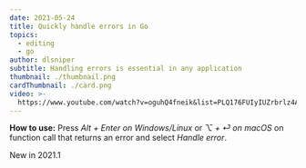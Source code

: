 ```yaml
---
date: 2021-05-24
title: Quickly handle errors in Go
topics:
  - editing
  - go
author: dlsniper
subtitle: Handling errors is essential in any application
thumbnail: ./thumbnail.png
cardThumbnail: ./card.png
video: >-
  https://www.youtube.com/watch?v=oguhQ4fneik&list=PLQ176FUIyIUZrbrlz4AY1V8VzBJKZyVlW&index=93
---
```

**How to use:**
Press _Alt + Enter on Windows/Linux_ or _⌥ + ⏎ on macOS_ on
function call that returns an error and select *Handle error*.

<span class="tag is-rounded">New in 2021.1</span>
